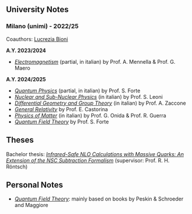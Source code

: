 ## University Notes

### Milano (unimi) - 2022/25

Coauthors: [Lucrezia Bioni](https://github.com/LucreziaBioni)

__A.Y. 2023/2024__
- _[Electromagnetism](https://github.com/LeonardoCerasi/notes/tree/master/bachelor/bachelor-2/semester-2/elettromagnetismo)_ (partial, in italian) by Prof. A. Mennella & Prof. G. Maero

__A.Y. 2024/2025__
- _[Quantum Physics](https://github.com/LeonardoCerasi/notes/tree/master/bachelor/bachelor-3/semester-1/fisica-quantistica)_ (partial, in italian) by Prof. S. Forte
- _[Nuclear and Sub-Nuclear Physics](https://github.com/LeonardoCerasi/notes/tree/master/bachelor/bachelor-3/semester-1/nucleare-e-subnucleare)_ (in italian) by Prof. S. Leoni
- _[Differential Geometry and Group Theory](https://github.com/LeonardoCerasi/notes/tree/master/bachelor/bachelor-3/semester-1/geometria-e-gruppi)_ (in italian) by Prof. A. Zaccone
- _[General Relativity](https://github.com/LeonardoCerasi/notes/tree/master/bachelor/bachelor-3/semester-1/relativita-generale)_ by Prof. E. Castorina
- _[Physics of Matter](https://github.com/LeonardoCerasi/notes/tree/master/bachelor/bachelor-3/semester-2/struttura)_ (in italian) by Prof. G. Onida & Prof. R. Guerra
- _[Quantum Field Theory](https://github.com/LeonardoCerasi/notes/tree/master/bachelor/bachelor-3/semester-2/teorica)_ by Prof. S. Forte

## Theses

Bachelor thesis: _[Infrared-Safe NLO Calculations with Massive Quarks: An Extension of the NSC Subtraction Formalism](https://github.com/LeonardoCerasi/notes/tree/master/theses/bachelor)_ (supervisor: Prof. R. H. Röntsch)

## Personal Notes

- _[Quantum Field Theory](https://github.com/LeonardoCerasi/notes/tree/master/personal/qft)_: mainly based on books by Peskin & Schroeder and Maggiore
